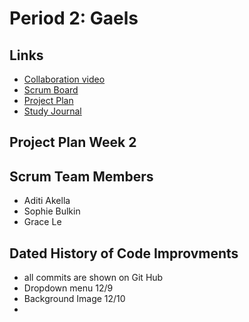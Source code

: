 # Period 2: Gaels
## Links
* [Collaboration video](https://youtu.be/rLajlcMSnqM)
* [Scrum Board](https://github.com/aditiakella/Period2Gaels/projects/1)
* [Project Plan](https://docs.google.com/document/d/1wBFv8xEiTdBYL12SreRxs_ixNCXaxFt93r1jJ1S14m4/edit?usp=sharing)
* [Study Journal](https://docs.google.com/document/d/1NFgEh_1AZGfm3fGWLUgGT7Xm9tNoPROnnH0_pO72MzM/edit?usp=sharing)
## Project Plan Week 2
## Scrum Team Members
* Aditi Akella
* Sophie Bulkin
* Grace Le

## Dated History of Code Improvments
* all commits are shown on Git Hub
* Dropdown menu 12/9
* Background Image 12/10
* 
